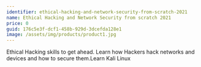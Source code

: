 ```yaml
---
identifier: ethical-hacking-and-network-security-from-scratch-2021
name: Ethical Hacking and Network Security from scratch 2021
price: 0
guid: 176c5e3f-dcf1-458b-929d-3dcefda128e1
image: /assets/img/products/product1.jpg
---
```

Ethical Hacking skills to get ahead. Learn how Hackers hack networks and devices and how to secure them.Learn Kali Linux